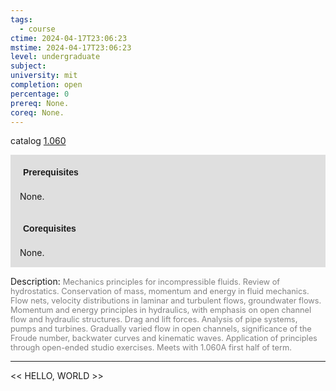```yaml
---
tags:
  - course
ctime: 2024-04-17T23:06:23
mstime: 2024-04-17T23:06:23
level: undergraduate
subject: 
university: mit
completion: open
percentage: 0
prereq: None.
coreq: None.
---
```


catalog [1.060](http://student.mit.edu/catalog/m1a.html#1.060)

<span style="display: block; padding: 15px; background-color: rgb(100, 100, 100, 0.2);"><font id="m_prereq198_0" style="display: block; font-family: Arial, sans-serif; font-weight: bold; padding: 5px">Prerequisites</font><br><span id="prereq198_0">None.</span></span>
<span style="display: block; padding: 15px; background-color: rgb(100, 100, 100, 0.2);"><font id="m_coreq198_0" style="display: block; font-family: Arial, sans-serif; font-weight: bold; padding: 5px">Corequisites</font><br><span id="coreq198_0">None.</span></span>

<font style="">Description:</font>
<font style="color: grey; font-size: 0.8rem;">Mechanics principles for incompressible fluids. Review of hydrostatics. Conservation of mass, momentum and energy in fluid mechanics. Flow nets, velocity distributions in laminar and turbulent flows, groundwater flows. Momentum and energy principles in hydraulics, with emphasis on open channel flow and hydraulic structures. Drag and lift forces. Analysis of pipe systems, pumps and turbines. Gradually varied flow in open channels, significance of the Froude number, backwater curves and kinematic waves. Application of principles through open-ended studio exercises. Meets with 1.060A first half of term.</font>



---

<< HELLO, WORLD >>
